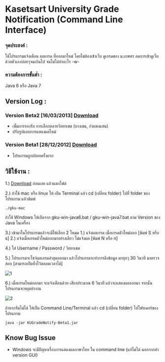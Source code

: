 Kasetsart University Grade Notification (Command Line Interface)
====================

### จุดประสงค์ : 

ใช้โปรแกรมแจ้งเตือน ผลเกรด ที่ออกมาใหม่ โดยไม่ต้องเข้าเว็บ ดูเกรดของ ม.เกษตร ลดการเข้าดูเว็บด้วยตัวเองบ่อยๆจนเกินไป จนไม่ได้ทำอะไร -w-

### ความต้องการขั้นต่ำ : 

Java 6 หรือ Java 7

Version Log :
--------------------

### Version Beta2 [16/03/2013] [Download](https://dl.dropbox.com/u/24254026/ku-grade/Jar/KUGradeNotify-Beta2.zip)
- เพื่มการรองรับ การเลือกหลายวิทยาเขต (บางเขน, กำแพงแสน)
- ปรับรูปแบบการแสดงผลใหม่

### Version Beta1 [28/12/2012] [Download](https://dl.dropbox.com/u/24254026/ku-grade/Jar/KUGradeNotify-Beta1.zip)
- โปรแกรมถูกปล่อยครั้งแรก

วิธีใช้งาน :
--------------------

1.) [Download](https://dl.dropbox.com/u/24254026/ku-grade/Jar/KUGradeNotify-Beta2.zip) ก่อนเลย แล้วแตกไฟล์

2.) ถ้าใช้ mac หรือ linux ให้ เปิด Terminal แล้ว cd (เปลี่ยน folder) ไปที่ folder ของโปรแกรม แล้วพิมพ์
	
	./gku-mac

ถ้าใช้ Windows ให้เปิดจาก gku-win-java6.bat / gku-win-java7.bat ตาม Version ของ Java ในเครื่อง

3.) เข้ามาในโปรแกรมแล้วจะมีให้เลือก 2 โหมด 1.) แจ้งผลเกรด เมื่อเกรดตัวใหม่ออก [พิมพ์ S หรือ s] 2.) แจ้งเมื่อเกรดตัวใหม่ออกมาอย่างเดียว ไม่แจ้งผล [พิมพ์ N หรือ n]

4.) ใส่ Username / Password / วิทยาเขต

5.) โปรแกรมจะโชว์ผลเกรดล่าสุดออกมา แล้วโปรแกรมจะทำการดึงข้อมูล มาทุกๆ 30 วินาที มาตรวจสอบ [สามารถเปิดทิ้งไว้ตลอดเวลาได้]

![1](https://dl.dropbox.com/u/24254026/ku-grade/pic/1.png)

6.) เมื่อเกรดใหม่ออกมา จะแจ้งเตือนด้วย เสียงประมาณ 6 วินาที แล้วจะแสดงผลออกมา จากนั้นโปรแกรมจะหยุดทำงาน

![2](https://dl.dropbox.com/u/24254026/ku-grade/pic/2.png)

ถ้าหากรันไม่ได้ ให้เปืด Command Line/Terminal แล้ว cd (เปลี่ยน folder) ไปโฟรเดอร์ของโปรแกรม

	java -jar KUGradeNotify-Beta1.jar

Know Bug Issue
--------------------
- Windows จะมีปัญหาเรื่องการแสดงผลภาษาไทย ใน command line (แก้ไม่ได้ นอกจากทำ version GUI)